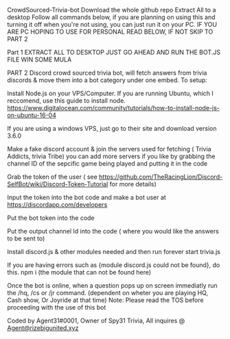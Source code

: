 CrowdSourced-Trivia-bot
Download the whole github repo Extract All to a desktop Follow all commands below, if you are planning on using this and turning it off when you're not using, you can just run it on your PC. IF YOU ARE PC HOPING TO USE FOR PERSONAL READ BELOW, IF NOT SKIP TO PART 2

Part 1 EXTRACT ALL TO DESKTOP JUST GO AHEAD AND RUN THE BOT.JS FILE WIN SOME MULA

PART 2 Discord crowd sourced trivia bot, will fetch answers from trivia discords & move them into a bot category under one embed. To setup:

Install Node.js on your VPS/Computer. If you are running Ubuntu, which I reccomend, use this guide to install node. https://www.digitalocean.com/community/tutorials/how-to-install-node-js-on-ubuntu-16-04

If you are using a windows VPS, just go to their site and download version 3.6.0

Make a fake discord account & join the servers used for fetching ( Trivia Addicts, trivia Tribe) you can add more servers if you like by grabbing the channel ID of the sepcific game being played and putting it in the code

Grab the token of the user ( see https://github.com/TheRacingLion/Discord-SelfBot/wiki/Discord-Token-Tutorial for more details)

Input the token into the bot code and make a bot user at https://discordapp.com/developers

Put the bot token into the code

Put the output channel Id into the code ( where you would like the answers to be sent to)

Install discord.js & other modules needed and then run forever start trivia.js

If you are having errors such as {module discord.js could not be found}, do this. npm i (the module that can not be found here)

Once the bot is online, when a question pops up on screen immediatly run the /hq, /cs or /jr command. (dependent on wheter you are playing HQ, Cash show, Or Joyride at that time) Note: Please read the TOS before proceeding with the use of this bot

Coded by Agent31#0001, Owner of Spy31 Trivia, All inquires @ Agent@rizebigunited.xyz
